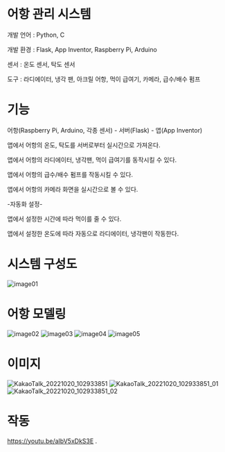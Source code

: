 # 어항 관리 시스템


개발 언어 : Python, C

개발 환경 : Flask, App Inventor, Raspberry Pi, Arduino

센서 : 온도 센서, 탁도 센서

도구 : 라디에이터, 냉각 팬, 아크릴 어항, 먹이 급여기, 카메라, 급수/배수 펌프



# 기능

어항(Raspberry Pi, Arduino, 각종 센서) - 서버(Flask) - 앱(App Inventor)

앱에서 어항의 온도, 탁도를 서버로부터 실시간으로 가져온다.

앱에서 어항의 라디에이터, 냉각팬, 먹이 급여기를 동작시킬 수 있다.

앱에서 어항의 급수/배수 펌프를 작동시킬 수 있다.

앱에서 어항의 카메라 화면을 실시간으로 볼 수 있다.

-자동화 설정-

앱에서 설정한 시간에 따라 먹이를 줄 수 있다.

앱에서 설정한 온도에 따라 자동으로 라디에이터, 냉각팬이 작동한다.


# 시스템 구성도

![image01](https://user-images.githubusercontent.com/61938906/196835551-7885c49f-980a-453f-ba2c-edbd1356a6a6.png)


# 어항 모델링

![image02](https://user-images.githubusercontent.com/61938906/196835959-002fc2f1-5a45-4f16-8042-a796a3296009.png)
![image03](https://user-images.githubusercontent.com/61938906/196835961-9398fdf8-57ec-481c-9323-270cfb09e3c7.png)
![image04](https://user-images.githubusercontent.com/61938906/196835966-7ff97a9c-1983-4774-aa8e-db029e5f71a7.png)
![image05](https://user-images.githubusercontent.com/61938906/196835968-df8481d9-1dfd-4f0f-8beb-2f90f1fbb430.png)

# 이미지
![KakaoTalk_20221020_102933851](https://user-images.githubusercontent.com/61938906/196836685-c7bc3221-8890-439c-9248-80ef799be776.jpg)
![KakaoTalk_20221020_102933851_01](https://user-images.githubusercontent.com/61938906/196836688-3cb3ca4b-a1ac-4bda-888b-331d8a239824.jpg)
![KakaoTalk_20221020_102933851_02](https://user-images.githubusercontent.com/61938906/196836697-426e0ec3-9f28-46d0-9a1a-68f338925594.jpg)



# 작동

https://youtu.be/aIbV5xDkS3E
.





